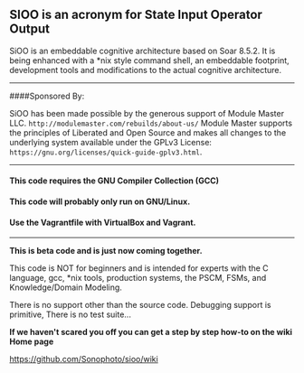 ## SIOO is an acronym for State Input Operator Output

SiOO is an embeddable cognitive architecture based on Soar 8.5.2. It is being enhanced with a *nix style command shell, an embeddable footprint, development tools and modifications to the actual cognitive architecture.

***
####Sponsored By:

SiOO has been made possible by the generous support of Module Master LLC. `http://modulemaster.com/rebuilds/about-us/` Module Master supports the principles of Liberated and Open Source and makes all changes to the underlying system available under the GPLv3 License: `https://gnu.org/licenses/quick-guide-gplv3.html`.

***

#### This code requires the GNU Compiler Collection (GCC)
#### This code will probably only run on GNU/Linux.
#### Use the Vagrantfile with VirtualBox and Vagrant.

***

**This is beta code and is just now coming together.**

This code is NOT for beginners and is intended for experts with the C language, gcc, *nix tools, production systems, the PSCM, FSMs, and Knowledge/Domain Modeling.

There is no support other than the source code. Debugging support is primitive, There is no test suite...

**If we haven't scared you off you can get a step by step how-to on the wiki Home page**

https://github.com/Sonophoto/sioo/wiki
